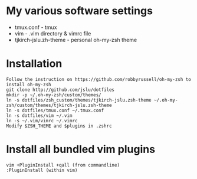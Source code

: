 # My various software settings
* tmux.conf - tmux
* vim - .vim directory & vimrc file
* tjkirch-jslu.zh-theme - personal oh-my-zsh theme

# Installation
	Follow the instruction on https://github.com/robbyrussell/oh-my-zsh to install oh-my-zsh
	git clone http://github.com/jslu/dotfiles
	mkdir -p ~/.oh-my-zsh/custom/themes/
	ln -s dotfiles/zsh_custom/themes/tjkirch-jslu.zsh-theme ~/.oh-my-zsh/custom/themes/tjkirch-jslu.zsh-theme
	ln -s dotfiles/tmux.conf ~/.tmux.conf
	ln -s dotfiles/vim ~/.vim
	ln -s ~/.vim/vimrc ~/.vimrc
	Modify $ZSH_THEME and $plugins in .zshrc

# Install all bundled vim plugins
	vim +PluginInstall +qall (from commandline)
	:PluginInstall (within vim)

